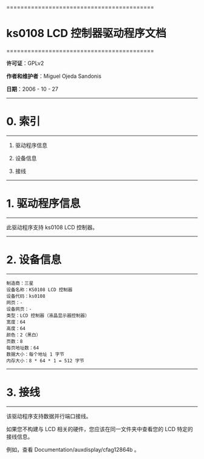 ==========================================

# ks0108 LCD 控制器驱动程序文档

==========================================

**许可证**：GPLv2

**作者和维护者**：Miguel Ojeda Sandonis

**日期**：2006 - 10 - 27

--------

# 0. 索引

--------

1. 驱动程序信息

2. 设备信息

3. 接线

---------------------

# 1. 驱动程序信息

---------------------

此驱动程序支持 ks0108 LCD 控制器。

---------------------

# 2. 设备信息

---------------------

```
制造商：三星
设备名称：KS0108 LCD 控制器
设备代码：ks0108
网页：-
设备网页：-
类型：LCD 控制器（液晶显示器控制器）
宽度：64
高度：64
颜色：2（黑白）
页数：8
每页地址数：64
数据大小：每个地址 1 字节
内存大小：8 * 64 * 1 = 512 字节
```

---------

# 3. 接线

---------

该驱动程序支持数据并行端口接线。

如果您不构建与 LCD 相关的硬件，您应该在同一文件夹中查看您的 LCD 特定的接线信息。

例如，查看 Documentation/auxdisplay/cfag12864b 。 